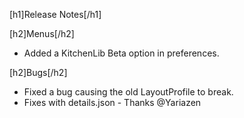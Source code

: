[h1]Release Notes[/h1]

[h2]Menus[/h2]

+ Added a KitchenLib Beta option in preferences.

[h2]Bugs[/h2]

* Fixed a bug causing the old LayoutProfile to break.
* Fixes with details.json - Thanks @Yariazen